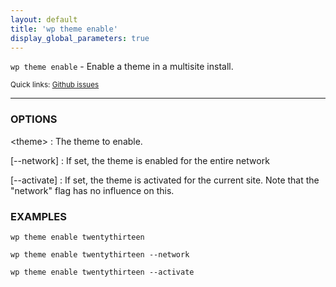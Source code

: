 ```yaml
---
layout: default
title: 'wp theme enable'
display_global_parameters: true
---
```


`wp theme enable` - Enable a theme in a multisite install.

<small>Quick links: <a href="https://github.com/wp-cli/wp-cli/issues?q=is%3Aopen+label%3Acommand%3Aenable+sort%3Aupdated-desc">Github issues</a></small>

<hr />

### OPTIONS

&lt;theme&gt;
: The theme to enable.

[\--network]
: If set, the theme is enabled for the entire network

[\--activate]
: If set, the theme is activated for the current site. Note that
the "network" flag has no influence on this.

### EXAMPLES

    wp theme enable twentythirteen

    wp theme enable twentythirteen --network

    wp theme enable twentythirteen --activate



